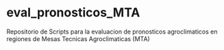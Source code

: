 # eval_pronosticos_MTA
Repositorio de Scripts para la evaluacion de pronosticos agroclimaticos en regiones de Mesas Tecnicas Agroclimaticas (MTA)
